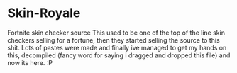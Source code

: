 # Skin-Royale
Fortnite skin checker source
This used to be one of the top of the line skin checkers selling for a fortune, then they started selling the source to this shit. Lots of pastes were made and finally ive managed to get my hands on this, decompiled (fancy word for saying i dragged and dropped this file) and now its here. :P
